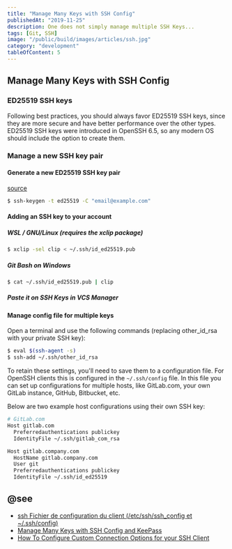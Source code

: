 ```yaml
---
title: "Manage Many Keys with SSH Config"
publishedAt: "2019-11-25"
description: One does not simply manage multiple SSH Keys...
tags: [Git, SSH]
image: "/public/build/images/articles/ssh.jpg"
category: "development"
tableOfContent: 5
---
```


## Manage Many Keys with SSH Config

### ED25519 SSH keys
Following best practices, you should always favor ED25519 SSH keys, since they are more secure and have better performance over the other types.
ED25519 SSH keys were introduced in OpenSSH 6.5, so any modern OS should include the option to create them.

### Manage a new SSH key pair

#### Generate a new ED25519 SSH key pair

[source](https://gitlab.com/help/ssh/README.md)
````bash
$ ssh-keygen -t ed25519 -C "email@example.com"
````

#### Adding an SSH key to your account

##### WSL / GNU/Linux (requires the xclip package)

````bash
$ xclip -sel clip < ~/.ssh/id_ed25519.pub
````

##### Git Bash on Windows

````bash
$ cat ~/.ssh/id_ed25519.pub | clip
````

##### Paste it on SSH Keys in VCS Manager

#### Manage config file for multiple keys

Open a terminal and use the following commands
(replacing other_id_rsa with your private SSH key):

````bash
$ eval $(ssh-agent -s)
$ ssh-add ~/.ssh/other_id_rsa
````

To retain these settings, you'll need to save them to a configuration file.
For OpenSSH clients this is configured in the `~/.ssh/config` file. In this
file you can set up configurations for multiple hosts, like GitLab.com, your
own GitLab instance, GitHub, Bitbucket, etc.

Below are two example host configurations using their own SSH key:

````bash
# GitLab.com
Host gitlab.com
  Preferredauthentications publickey
  IdentityFile ~/.ssh/gitlab_com_rsa

Host gitlab.company.com
  HostName gitlab.company.com
  User git
  Preferredauthentications publickey
  IdentityFile ~/.ssh/id_ed25519
````

## @see

- [ssh Fichier de configuration du client (/etc/ssh/ssh_config et ~/.ssh/config)](http://www.octetmalin.net/linux/tutoriels/ssh-fichier-etc-ssh_config-configuration-machine-client.php)
- [Manage Many Keys with SSH Config and KeePass](https://blog.wizardsoftheweb.pro/ssh-config-with-keeagent/)
- [How To Configure Custom Connection Options for your SSH Client](https://www.digitalocean.com/community/tutorials/how-to-configure-custom-connection-options-for-your-ssh-client)



